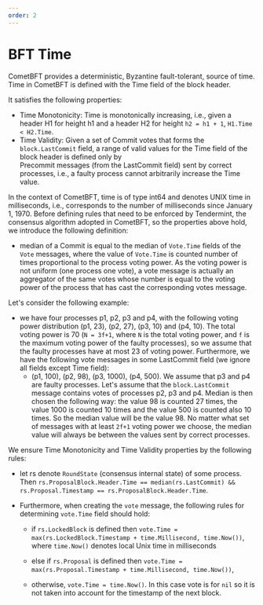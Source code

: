 ```yaml
---
order: 2
---
```

# BFT Time

CometBFT provides a deterministic, Byzantine fault-tolerant, source of time.
Time in CometBFT is defined with the Time field of the block header.

It satisfies the following properties:

- Time Monotonicity: Time is monotonically increasing, i.e., given
a header H1 for height h1 and a header H2 for height `h2 = h1 + 1`, `H1.Time < H2.Time`.
- Time Validity: Given a set of Commit votes that forms the `block.LastCommit` field, a range of
valid values for the Time field of the block header is defined only by  
Precommit messages (from the LastCommit field) sent by correct processes, i.e.,
a faulty process cannot arbitrarily increase the Time value.  

In the context of CometBFT, time is of type int64 and denotes UNIX time in milliseconds, i.e.,
corresponds to the number of milliseconds since January 1, 1970.
Before defining rules that need to be enforced by Tendermint, the consensus algorithm adopted in CometBFT,
so the properties above hold, we introduce the following definition:

- median of a Commit is equal to the median of `Vote.Time` fields of the `Vote` messages,
where the value of `Vote.Time` is counted number of times proportional to the process voting power. As
the voting power is not uniform (one process one vote), a vote message is actually an aggregator of the same votes whose
number is equal to the voting power of the process that has cast the corresponding votes message.

Let's consider the following example:

- we have four processes p1, p2, p3 and p4, with the following voting power distribution (p1, 23), (p2, 27), (p3, 10)
and (p4, 10). The total voting power is 70 (`N = 3f+1`, where `N` is the total voting power, and `f` is the maximum voting
power of the faulty processes), so we assume that the faulty processes have at most 23 of voting power.
Furthermore, we have the following vote messages in some LastCommit field (we ignore all fields except Time field):
    - (p1, 100), (p2, 98), (p3, 1000), (p4, 500). We assume that p3 and p4 are faulty processes. Let's assume that the
      `block.LastCommit` message contains votes of processes p2, p3 and p4. Median is then chosen the following way:
      the value 98 is counted 27 times, the value 1000 is counted 10 times and the value 500 is counted also 10 times.
      So the median value will be the value 98. No matter what set of messages with at least `2f+1` voting power we
      choose, the median value will always be between the values sent by correct processes.

We ensure Time Monotonicity and Time Validity properties by the following rules:
  
- let rs denote `RoundState` (consensus internal state) of some process. Then
`rs.ProposalBlock.Header.Time == median(rs.LastCommit) &&
rs.Proposal.Timestamp == rs.ProposalBlock.Header.Time`.

- Furthermore, when creating the `vote` message, the following rules for determining `vote.Time` field should hold:

    - if `rs.LockedBlock` is defined then
    `vote.Time = max(rs.LockedBlock.Timestamp + time.Millisecond, time.Now())`, where `time.Now()`
        denotes local Unix time in milliseconds

    - else if `rs.Proposal` is defined then
    `vote.Time = max(rs.Proposal.Timestamp + time.Millisecond, time.Now())`,

    - otherwise, `vote.Time = time.Now()`. In this case vote is for `nil` so it is not taken into account for
    the timestamp of the next block.
